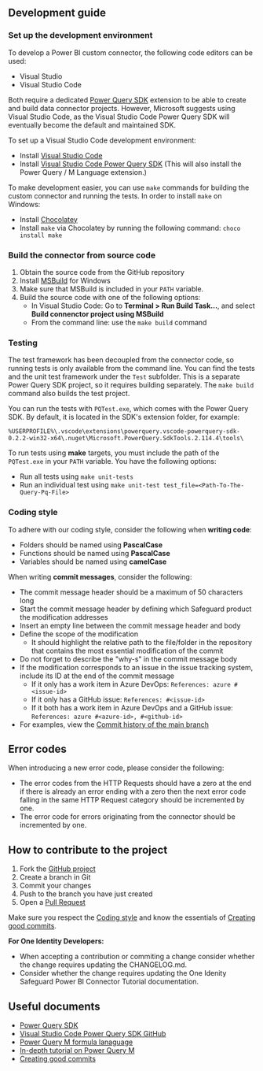 ## Development guide

### Set up the development environment

To develop a Power BI custom connector, the following code editors can be used:

- Visual Studio
- Visual Studio Code

Both require a dedicated [Power Query SDK] extension to be able to create and build data connector projects. However, Microsoft suggests using Visual Studio Code, as the Visual Studio Code Power Query SDK will eventually become the default and maintained SDK.

To set up a Visual Studio Code development environment:

- Install [Visual Studio Code]
- Install [Visual Studio Code Power Query SDK] (This will also install the Power Query / M Language extension.)

To make development easier, you can use `make` commands for building the custom connector and running the tests. In order to install `make` on Windows:

- Install [Chocolatey]
- Install `make` via Chocolatey by running the following command: `choco install make`

### Build the connector from source code

1. Obtain the source code from the GitHub repository
2. Install [MSBuild] for Windows
3. Make sure that MSBuild is included in your `PATH` variable.
4. Build the source code with one of the following options:
    - In Visual Studio Code: Go to **Terminal > Run Build Task...**, and select **Build connenctor project using MSBuild**
    - From the command line: use the `make build` command

### Testing

The test framework has been decoupled from the connector code, so running tests is only available from the command line. You can find the tests and the unit test framework under the `Test` subfolder. This is a separate Power Query SDK project, so it requires building separately. The `make build` command also builds the test project.

You can run the tests with `PQTest.exe`, which comes with the Power Query SDK. By default, it is located in the SDK's extension folder, for example:

```
%USERPROFILE%\.vscode\extensions\powerquery.vscode-powerquery-sdk-0.2.2-win32-x64\.nuget\Microsoft.PowerQuery.SdkTools.2.114.4\tools\
```

To run tests using **make** targets, you must include the path of the `PQTest.exe` in your `PATH` variable. You have the following options:

- Run all tests using `make unit-tests`
- Run an individual test using `make unit-test test_file=<Path-To-The-Query-Pq-File>`

### Coding style

To adhere with our coding style, consider the following when **writing code**:

- Folders should be named using **PascalCase**
- Functions should be named using **PascalCase**
- Variables should be named using **camelCase**

When writing **commit messages**, consider the following:

- The commit message header should be a maximum of 50 characters long
- Start the commit message header by defining which Safeguard product the modification addresses
- Insert an empty line between the commit message header and body
- Define the scope of the modification
    - It should highlight the relative path to the file/folder in the repository that contains the most essential modification of the commit
- Do not forget to describe the "why-s" in the commit message body
- If the modification corresponds to an issue in the issue tracking system, include its ID at the end of the commit message
    - If it only has a work item in Azure DevOps: `References: azure #<issue-id>`
    - If it only has a GitHub issue: `References: #<issue-id>`
    - If it both has a work item in Azure DevOps and a GitHub issue: `References: azure #<azure-id>, #<github-id>`
- For examples, view the [Commit history of the main branch]

## Error codes

When introducing a new error code, please consider the following:

- The error codes from the HTTP Requests should have a zero at the end if there is already an error ending with a zero then the next error code falling in the same HTTP Request category should be incremented by one.
- The error code for errors originating from the connector should be incremented by one.

## How to contribute to the project

1. Fork the [GitHub project]
2. Create a branch in Git
3. Commit your changes
4. Push to the branch you have just created
5. Open a [Pull Request]

Make sure you respect the [Coding style](#coding-style) and know the essentials of [Creating good commits].

**For One Identity Developers:**

- When accepting a contribution or commiting a change consider whether the change requires updating the CHANGELOG.md.
- Consider whether the change requires updating the One Idenity Safeguard Power BI Connector Tutorial documentation.

## Useful documents

- [Power Query SDK]
- [Visual Studio Code Power Query SDK GitHub]
- [Power Query M formula lanaguage]
- [In-depth tutorial on Power Query M]
- [Creating good commits]

<!-- Links -->

[GitHub project]: https://github.com/OneIdentity/SafeguardPowerBI
[Commit history of the main branch]: https://github.com/OneIdentity/SafeguardPowerBI/commits/main
[Pull Request]: https://github.com/OneIdentity/SafeguardPowerBI/pulls

[Power Query SDK]: https://learn.microsoft.com/en-us/power-query/installingsdk
[Visual Studio Code Power Query SDK GitHub]: https://github.com/microsoft/vscode-powerquery-sdk/
[Power Query M formula lanaguage]: https://learn.microsoft.com/en-us/powerquery-m/
[In-depth tutorial on Power Query M]: https://bengribaudo.com/blog/2017/11/17/4107

[Visual Studio Code]: https://code.visualstudio.com/
[Visual Studio Code Power Query SDK]: https://marketplace.visualstudio.com/items?itemName=PowerQuery.vscode-powerquery-sdk

[Chocolatey]: https://chocolatey.org/install
[MSBuild]: https://github.com/microsoft/vscode-powerquery-sdk/issues/192#issuecomment-1311882460

[Creating good commits]: https://google.github.io/eng-practices/review/developer/

<!-- Links END -->
